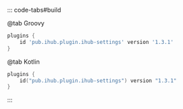 ::: code-tabs#build

@tab Groovy

```groovy
plugins {
    id 'pub.ihub.plugin.ihub-settings' version '1.3.1'
}
```

@tab Kotlin

```kotlin
plugins {
    id("pub.ihub.plugin.ihub-settings") version "1.3.1"
}
```

:::